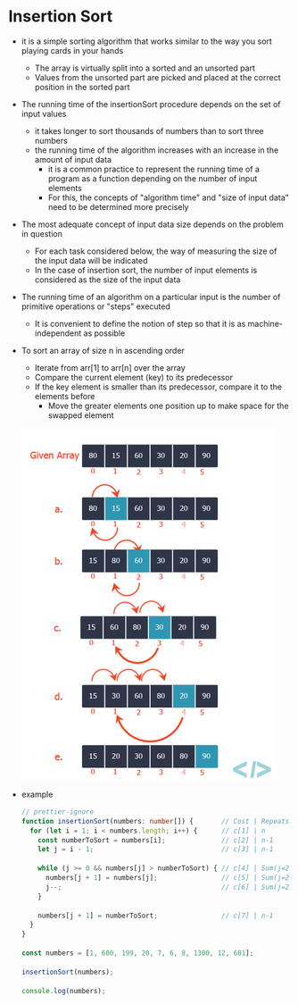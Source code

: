 # Insertion Sort

- it is a simple sorting algorithm that works similar to the way you sort playing cards in your hands

  - The array is virtually split into a sorted and an unsorted part
  - Values from the unsorted part are picked and placed at the correct position in the sorted part

- The running time of the insertionSort procedure depends on the set of input values

  - it takes longer to sort thousands of numbers than to sort three numbers
  - the running time of the algorithm increases with an increase in the amount of input data
    - it is a common practice to represent the running time of a program as a function depending on the number of input elements
    - For this, the concepts of "algorithm time" and "size of input data" need to be determined more precisely

- The most adequate concept of input data size depends on the problem in question

  - For each task considered below, the way of measuring the size of the input data will be indicated
  - In the case of insertion sort, the number of input elements is considered as the size of the input data

- The running time of an algorithm on a particular input is the number of primitive operations or "steps" executed

  - It is convenient to define the notion of step so that it is as machine-independent as possible

- To sort an array of size n in ascending order

  - Iterate from arr[1] to arr[n] over the array
  - Compare the current element (key) to its predecessor
  - If the key element is smaller than its predecessor, compare it to the elements before
    - Move the greater elements one position up to make space for the swapped element

  ![Insertion Sort](../../../images/insertion_sort.png)

- example

  ```ts
  // prettier-ignore
  function insertionSort(numbers: number[]) {       // Cost | Repeats
    for (let i = 1; i < numbers.length; i++) {      // c[1] | n
      const numberToSort = numbers[i];              // с[2] | n-1
      let j = i - 1;                                // с[3] | n-1
  
      while (j >= 0 && numbers[j] > numberToSort) { // c[4] | Sum(j=2, n) t[j]
        numbers[j + 1] = numbers[j];                // c[5] | Sum(j=2, n) t[j-1]
        j--;                                        // c[6] | Sum(j=2, n) t[j-1]
      }
  
      numbers[j + 1] = numberToSort;                // с[7] | n-1
    }
  }

  const numbers = [1, 600, 199, 20, 7, 6, 8, 1300, 12, 601];

  insertionSort(numbers);

  console.log(numbers);
  ```

